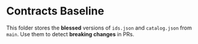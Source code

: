 # Contracts Baseline

This folder stores the **blessed** versions of `ids.json` and `catalog.json` from `main`.
Use them to detect **breaking changes** in PRs.
